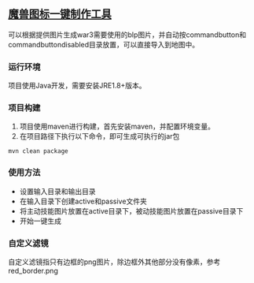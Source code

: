 ## [魔兽图标一键制作工具](https://github.com/lhing17/BlpConverter)



可以根据提供图片生成war3需要使用的blp图片，并自动按commandbutton和commandbuttondisabled目录放置，可以直接导入到地图中。


### 运行环境
项目使用Java开发，需要安装JRE1.8+版本。

### 项目构建
1. 项目使用maven进行构建，首先安装maven，并配置环境变量。
2. 在项目路径下执行以下命令，即可生成可执行的jar包
```
mvn clean package
```

### 使用方法
- 设置输入目录和输出目录
- 在输入目录下创建active和passive文件夹
- 将主动技能图片放置在active目录下，被动技能图片放置在passive目录下
- 开始一键生成


### 自定义滤镜
自定义滤镜指只有边框的png图片，除边框外其他部分没有像素，参考red_border.png
